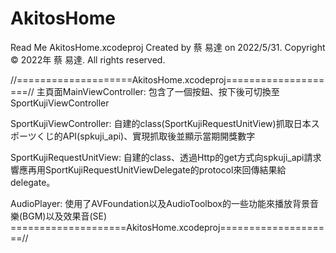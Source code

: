# AkitosHome
Read Me
AkitosHome.xcodeproj
Created by 蔡 易達 on 2022/5/31.
Copyright © 2022年 蔡 易達. All rights reserved.


//====================AkitosHome.xcodeproj====================//
主頁面MainViewController:
包含了一個按鈕、按下後可切換至SportKujiViewController

SportKujiViewController:
自建的class(SportKujiRequestUnitView)抓取日本スポーツくじ的API(spkuji_api)、實現抓取後並顯示當期開獎數字

SportKujiRequestUnitView:
自建的class、透過Http的get方式向spkuji_api請求響應再用SportKujiRequestUnitViewDelegate的protocol來回傳結果給delegate。

AudioPlayer:
使用了AVFoundation以及AudioToolbox的一些功能來播放背景音樂(BGM)以及效果音(SE)
====================AkitosHome.xcodeproj====================//


